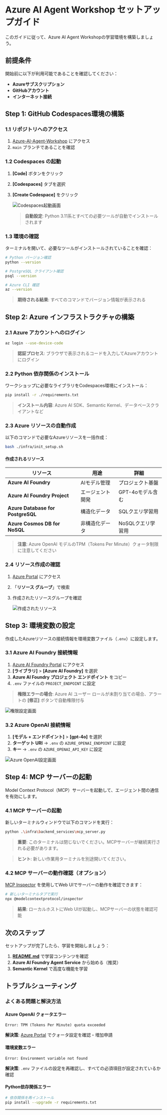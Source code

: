 # Azure AI Agent Workshop セットアップガイド

このガイドに従って、Azure AI Agent Workshopの学習環境を構築しましょう。

## 前提条件

開始前に以下が利用可能であることを確認してください：

- **Azureサブスクリプション** 
- **GitHubアカウント**
- **インターネット接続**

## Step 1: GitHub Codespaces環境の構築

### 1.1 リポジトリへのアクセス

1. [Azure-AI-Agent-Workshop](https://github.com/matayuuu/Azure-AI-Agent-Workshop) にアクセス
2. `main` ブランチであることを確認

### 1.2 Codespaces の起動

1. **[Code]** ボタンをクリック
2. **[Codespaces]** タブを選択  
3. **[Create Codespace]** をクリック

    ![Codespaces起動画面](./docs/img/image-00-01.png)

    > **自動設定**: Python 3.11系とすべての必要ツールが自動でインストールされます

### 1.3 環境の確認

ターミナルを開いて、必要なツールがインストールされていることを確認：

```bash
# Python バージョン確認
python --version

# PostgreSQL クライアント確認  
psql --version

# Azure CLI 確認
az --version
```

> **期待される結果**: すべてのコマンドでバージョン情報が表示される

## Step 2: Azure インフラストラクチャの構築

### 2.1 Azure アカウントへのログイン

```bash
az login --use-device-code
```

> **認証プロセス**: ブラウザで表示されるコードを入力してAzureアカウントにログイン

### 2.2 Python 依存関係のインストール

ワークショップに必要なライブラリをCodespaces環境にインストール：

```bash
pip install -r ./requirements.txt
```

> **インストール内容**: Azure AI SDK、Semantic Kernel、データベースクライアントなど

### 2.3 Azure リソースの自動作成

以下のコマンドで必要なAzureリソースを一括作成：

```bash
bash ./infra/init_setup.sh
```

#### 作成されるリソース

| リソース | 用途 | 詳細 |
|---------|------|------|
| **Azure AI Foundry** | AIモデル管理 | プロジェクト基盤 |
| **Azure AI Foundry Project** | エージェント開発 | GPT-4oモデル含む |
| **Azure Database for PostgreSQL** | 構造化データ | SQLクエリ学習用 |
| **Azure Cosmos DB for NoSQL** | 非構造化データ | NoSQLクエリ学習用 |

> **注意**: Azure OpenAI モデルのTPM（Tokens Per Minute）クォータ制限に注意してください

### 2.4 リソース作成の確認

1. [Azure Portal](https://portal.azure.com/) にアクセス
2. 「**リソース グループ**」で検索
3. 作成されたリソースグループを確認

    ![作成されたリソース](./docs/img/image-00-02.png)

## Step 3: 環境変数の設定

作成したAzureリソースの接続情報を環境変数ファイル（`.env`）に設定します。

### 3.1 Azure AI Foundry 接続情報

1. [Azure AI Foundry Portal](https://ai.azure.com/?cid=learnDocs) にアクセス
2. **[ライブラリ]** > **[Azure AI Foundry]** を選択
3. **Azure AI Foundry プロジェクト エンドポイント** をコピー
4. `.env` ファイルの `PROJECT_ENDPOINT` に設定

> **権限エラーの場合**: Azure AI ユーザー ロールが未割り当ての場合、アラートの **[修正]** ボタンで自動権限付与

![権限設定画面](./docs/img/image-00-03.png)

### 3.2 Azure OpenAI 接続情報

1. **[モデル + エンドポイント]** > **[gpt-4o]** を選択
2. **ターゲット URI** → `.env` の `AZURE_OPENAI_ENDPOINT` に設定
3. **キー** → `.env` の `AZURE_OPENAI_API_KEY` に設定

![Azure OpenAI設定画面](./docs/img/image-00-04.png)

## Step 4: MCP サーバーの起動

Model Context Protocol（MCP）サーバーを起動して、エージェント間の通信を有効にします。

### 4.1 MCP サーバーの起動

新しいターミナルウィンドウで以下のコマンドを実行：

```bash
python .\infra\backend_services\mcp_server.py
```

> **重要**: このターミナルは閉じないでください。MCPサーバーが継続実行される必要があります。

> **ヒント**: 新しい作業用ターミナルを別途開いてください。

### 4.2 MCP サーバーの動作確認（オプション）

[MCP Inspector](https://github.com/modelcontextprotocol/inspector) を使用してWeb UIでサーバーの動作を確認できます：

```bash
# 新しいターミナルタブで実行
npx @modelcontextprotocol/inspector
```

> **結果**: ローカルホストにWeb UIが起動し、MCPサーバーの状態を確認可能


## 次のステップ

セットアップが完了したら、学習を開始しましょう：

1. **[README.md](./README.md)** で学習コンテンツを確認
2. **Azure AI Foundry Agent Service** から始める（推奨）
3. **Semantic Kernel** で高度な機能を学習

## トラブルシューティング

### よくある問題と解決方法

#### Azure OpenAI クォータエラー
```
Error: TPM (Tokens Per Minute) quota exceeded
```
**解決策**: [Azure Portal](https://portal.azure.com) でクォータ設定を確認・増加申請

#### 環境変数エラー
```
Error: Environment variable not found
```
**解決策**: `.env` ファイルの設定を再確認し、すべての必須項目が設定されているか確認

#### Python依存関係エラー
```bash
# 依存関係を再インストール
pip install --upgrade -r requirements.txt
```

---

